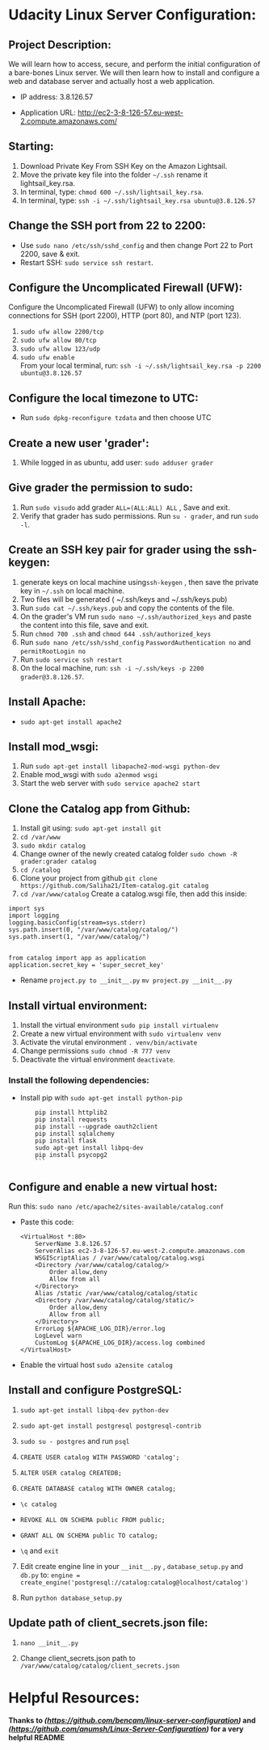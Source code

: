 # Udacity Linux Server Configuration:

## Project Description:

We will learn how to access, secure, and perform the initial configuration of a bare-bones Linux server. We will then learn how to install and configure a web and database server and actually host a web application.

- IP address: 3.8.126.57 

- Application URL: http://ec2-3-8-126-57.eu-west-2.compute.amazonaws.com/


## Starting:

1. Download Private Key From SSH Key on the Amazon Lightsail.
2. Move the private key file into the folder `~/.ssh` rename it lightsail_key.rsa.
3. In terminal, type: `chmod 600 ~/.ssh/lightsail_key.rsa`.
4. In terminal, type: `ssh -i ~/.ssh/lightsail_key.rsa ubuntu@3.8.126.57`


## Change the SSH port from 22 to 2200:
 - Use `sudo nano /etc/ssh/sshd_config` and then change Port 22 to Port 2200, save & exit.
 - Restart SSH: `sudo service ssh restart`.

## Configure the Uncomplicated Firewall (UFW):
 Configure the Uncomplicated Firewall (UFW) to only allow incoming connections for SSH (port 2200), HTTP (port 80), and NTP (port 123).
 1. `sudo ufw allow 2200/tcp`
 2. `sudo ufw allow 80/tcp`
 3. `sudo ufw allow 123/udp`
 4. `sudo ufw enable`  
  From your local terminal, run: `ssh -i ~/.ssh/lightsail_key.rsa -p 2200 ubuntu@3.8.126.57`


## Configure the local timezone to UTC:
  - Run `sudo dpkg-reconfigure tzdata` and then choose UTC


## Create a new user 'grader':
 1. While logged in as ubuntu, add user: `sudo adduser grader`

## Give grader the permission to sudo:
 1. Run `sudo visudo` add grader  `ALL=(ALL:ALL) ALL` , Save and exit.
 2. Verify that grader has sudo permissions. Run `su - grader`, and run `sudo -l`.


## Create an SSH key pair for grader using the ssh-keygen:
1. generate keys on local machine using`ssh-keygen` , then save the private key in `~/.ssh` on local machine.
2. Two files will be generated ( ~/.ssh/keys and ~/.ssh/keys.pub)
3. Run `sudo cat ~/.ssh/keys.pub` and copy the contents of the file.
4. On the grader's VM run `sudo nano ~/.ssh/authorized_keys` and paste the content into this file, save and exit.
5. Run `chmod 700 .ssh` and `chmod 644 .ssh/authorized_keys`
6. Run `sudo nano /etc/ssh/sshd_config`  `PasswordAuthentication no` and `permitRootLogin no`
7. Run `sudo service ssh restart`
8. On the local machine, run: `ssh -i ~/.ssh/keys -p 2200 grader@3.8.126.57`.


## Install Apache:
  - `sudo apt-get install apache2`

## Install mod_wsgi:
  1. Run `sudo apt-get install libapache2-mod-wsgi python-dev`
  2. Enable mod_wsgi with `sudo a2enmod wsgi`
  3. Start the web server with `sudo service apache2 start`

  
## Clone the Catalog app from Github:
  1. Install git using: `sudo apt-get install git`
  2. `cd /var/www`
  3. `sudo mkdir catalog`
  4. Change owner of the newly created catalog folder `sudo chown -R grader:grader catalog`
  5. `cd /catalog`
  6. Clone your project from github `git clone https://github.com/Saliha21/Item-catalog.git catalog`
  7. `cd /var/www/catalog` Create a catalog.wsgi file, then add this inside:
  ```
  import sys
  import logging
  logging.basicConfig(stream=sys.stderr)
  sys.path.insert(0, "/var/www/catalog/catalog/")
  sys.path.insert(1, "/var/www/catalog/")

  
  from catalog import app as application
  application.secret_key = 'super_secret_key'
  ```
  - Rename `project.py to __init__.py`   `mv project.py __init__.py`
  
## Install virtual environment:
  1. Install the virtual environment `sudo pip install virtualenv`
  2. Create a new virtual environment with `sudo virtualenv venv`
  3. Activate the virutal environment `. venv/bin/activate`
  4. Change permissions `sudo chmod -R 777 venv`
  5. Deactivate the virtual environment  `deactivate`.

### Install the following dependencies:
- Install pip with `sudo apt-get install python-pip`
   ```
       pip install httplib2
       pip install requests
       pip install --upgrade oauth2client
       pip install sqlalchemy
       pip install flask
       sudo apt-get install libpq-dev
       pip install psycopg2
       ```

## Configure and enable a new virtual host:
Run this: `sudo nano /etc/apache2/sites-available/catalog.conf`
- Paste this code: 

  ```
  <VirtualHost *:80>
      ServerName 3.8.126.57
      ServerAlias ec2-3-8-126-57.eu-west-2.compute.amazonaws.com
      WSGIScriptAlias / /var/www/catalog/catalog.wsgi
      <Directory /var/www/catalog/catalog/>
          Order allow,deny
          Allow from all
      </Directory>
      Alias /static /var/www/catalog/catalog/static
      <Directory /var/www/catalog/catalog/static/>
          Order allow,deny
          Allow from all
      </Directory>
      ErrorLog ${APACHE_LOG_DIR}/error.log
      LogLevel warn
      CustomLog ${APACHE_LOG_DIR}/access.log combined
  </VirtualHost>
  ```
  


- Enable the virtual host `sudo a2ensite catalog`

## Install and configure PostgreSQL:
1. `sudo apt-get install libpq-dev python-dev`

2. `sudo apt-get install postgresql postgresql-contrib`

3. `sudo su - postgres` and run `psql`

4. `CREATE USER catalog WITH PASSWORD 'catalog';`

5. `ALTER USER catalog CREATEDB;`

6. `CREATE DATABASE catalog WITH OWNER catalog;`

- `\c catalog`

- `REVOKE ALL ON SCHEMA public FROM public;`

- `GRANT ALL ON SCHEMA public TO catalog;`

- `\q` and `exit`


7. Edit create engine line in your `__init__.py` , `database_setup.py` and `db.py` to: 
`engine = create_engine('postgresql://catalog:catalog@localhost/catalog')`

8. Run `python database_setup.py`


## Update path of client_secrets.json file:
1. `nano __init__.py`

2. Change client_secrets.json path to `/var/www/catalog/catalog/client_secrets.json`
  
  
# Helpful Resources:


**Thanks to *(https://github.com/bencam/linux-server-configuration)* and *(https://github.com/anumsh/Linux-Server-Configuration)* for a very helpful README**
